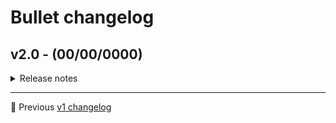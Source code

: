 # Bullet changelog

## v2.0 - (00/00/0000)
<details>
<summary>Release notes</summary>

#### Added
- A


#### Changed
- C


#### Fixed
- F


#### Removed
- R

</details>

---

📜 Previous [v1 changelog](https://github.com/openxthinking/changelogs/blob/master/bullet/v1.md)

